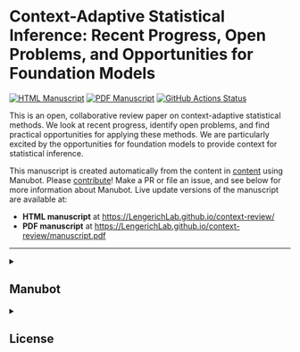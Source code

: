 # Context-Adaptive Statistical Inference: Recent Progress, Open Problems, and Opportunities for Foundation Models

[![HTML Manuscript](https://img.shields.io/badge/manuscript-HTML-blue.svg)](https://LengerichLab.github.io/context-review/)
[![PDF Manuscript](https://img.shields.io/badge/manuscript-PDF-blue.svg)](https://LengerichLab.github.io/context-review/manuscript.pdf)
[![GitHub Actions Status](https://github.com/LengerichLab/context-review/workflows/Manubot/badge.svg)](https://github.com/LengerichLab/context-review/actions)


This is an open, collaborative review paper on context-adaptive statistical methods. We look at recent progress, identify open problems, and find practical opportunities for applying these methods. We are particularly excited by the opportunities for foundation models to provide context for statistical inference.


This manuscript is created automatically from the content in [content](https://github.com/LengerichLab/context-review/tree/main/content) using Manubot. Please [contribute](CONTRIBUTING.md)! Make a PR or file an issue, and see below for more information about Manubot. Live update versions of the manuscript are available at:

+ **HTML manuscript** at https://LengerichLab.github.io/context-review/
+ **PDF manuscript** at https://LengerichLab.github.io/context-review/manuscript.pdf

---
<details>
  <summary><h2>Manubot</h2></summary>
  
<!-- usage note: do not edit this section -->

Manubot is a system for writing scholarly manuscripts via GitHub.
Manubot automates citations and references, versions manuscripts using git, and enables collaborative writing via GitHub.
An [overview manuscript](https://greenelab.github.io/meta-review/ "Open collaborative writing with Manubot") presents the benefits of collaborative writing with Manubot and its unique features.
The [rootstock repository](https://git.io/fhQH1) is a general purpose template for creating new Manubot instances, as detailed in [`SETUP.md`](SETUP.md).
See [`USAGE.md`](USAGE.md) for documentation how to write a manuscript.

Please open [an issue](https://git.io/fhQHM) for questions related to Manubot usage, bug reports, or general inquiries.

### Repository directories & files

The directories are as follows:

+ [`content`](content) contains the manuscript source, which includes markdown files as well as inputs for citations and references.
  See [`USAGE.md`](USAGE.md) for more information.
+ [`output`](output) contains the outputs (generated files) from Manubot including the resulting manuscripts.
  You should not edit these files manually, because they will get overwritten.
+ [`webpage`](webpage) is a directory meant to be rendered as a static webpage for viewing the HTML manuscript.
+ [`build`](build) contains commands and tools for building the manuscript.
+ [`ci`](ci) contains files necessary for deployment via continuous integration.

### Local execution

The easiest way to run Manubot is to use [continuous integration](#continuous-integration) to rebuild the manuscript when the content changes.
If you want to build a Manubot manuscript locally, install the [conda](https://conda.io) environment as described in [`build`](build).
Then, you can build the manuscript on POSIX systems by running the following commands from this root directory.

```sh
# Activate the manubot conda environment (assumes conda version >= 4.4)
conda activate manubot

# Build the manuscript, saving outputs to the output directory
bash build/build.sh

# At this point, the HTML & PDF outputs will have been created. The remaining
# commands are for serving the webpage to view the HTML manuscript locally.
# This is required to view local images in the HTML output.

# Configure the webpage directory
manubot webpage

# You can now open the manuscript webpage/index.html in a web browser.
# Alternatively, open a local webserver at http://localhost:8000/ with the
# following commands.
cd webpage
python -m http.server
```

Sometimes it's helpful to monitor the content directory and automatically rebuild the manuscript when a change is detected.
The following command, while running, will trigger both the `build.sh` script and `manubot webpage` command upon content changes:

```sh
bash build/autobuild.sh
```

### Continuous Integration

Whenever a pull request is opened, CI (continuous integration) will test whether the changes break the build process to generate a formatted manuscript.
The build process aims to detect common errors, such as invalid citations.
If your pull request build fails, see the CI logs for the cause of failure and revise your pull request accordingly.

When a commit to the `main` branch occurs (for example, when a pull request is merged), CI builds the manuscript and writes the results to the [`gh-pages`](https://github.com/LengerichLab/context-review/tree/gh-pages) and [`output`](https://github.com/LengerichLab/context-review/tree/output) branches.
The `gh-pages` branch uses [GitHub Pages](https://pages.github.com/) to host the following URLs:

+ **HTML manuscript** at https://LengerichLab.github.io/context-review/
+ **PDF manuscript** at https://LengerichLab.github.io/context-review/manuscript.pdf

For continuous integration configuration details, see [`.github/workflows/manubot.yaml`](.github/workflows/manubot.yaml).

</details>

<details>
  <summary><h2>License</h2></summary>

<!--
usage note: edit this section to change the license of your manuscript or source code changes to this repository.
We encourage users to openly license their manuscripts, which is the default as specified below.
-->

[![License: CC BY 4.0](https://img.shields.io/badge/License%20All-CC%20BY%204.0-lightgrey.svg)](http://creativecommons.org/licenses/by/4.0/)
[![License: CC0 1.0](https://img.shields.io/badge/License%20Parts-CC0%201.0-lightgrey.svg)](https://creativecommons.org/publicdomain/zero/1.0/)

Except when noted otherwise, the entirety of this repository is licensed under a CC BY 4.0 License ([`LICENSE.md`](LICENSE.md)), which allows reuse with attribution.
Please attribute by linking to https://github.com/LengerichLab/context-review.

Since CC BY is not ideal for code and data, certain repository components are also released under the CC0 1.0 public domain dedication ([`LICENSE-CC0.md`](LICENSE-CC0.md)).
All files matched by the following glob patterns are dual licensed under CC BY 4.0 and CC0 1.0:

+ `*.sh`
+ `*.py`
+ `*.yml` / `*.yaml`
+ `*.json`
+ `*.bib`
+ `*.tsv`
+ `.gitignore`

All other files are only available under CC BY 4.0, including:

+ `*.md`
+ `*.html`
+ `*.pdf`
+ `*.docx`

Please open [an issue](https://github.com/LengerichLab/context-review/issues) for any question related to licensing.

</details>
